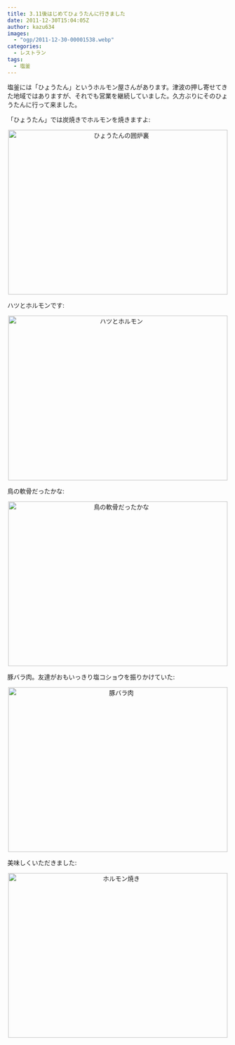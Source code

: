 ```yaml
---
title: 3.11後はじめてひょうたんに行きました
date: 2011-12-30T15:04:05Z
author: kazu634
images:
  - "ogp/2011-12-30-00001538.webp"
categories:
  - レストラン
tags:
  - 塩釜
---
```

塩釜には「ひょうたん」というホルモン屋さんがあります。津波の押し寄せてきた地域ではありますが、それでも営業を継続していました。久方ぶりにそのひょうたんに行って来ました。

<!--more-->



「ひょうたん」では炭焼きでホルモンを焼きますよ:

<p style="text-align: center;">
<a href="http://www.flickr.com/photos/42332031@N02/6597350247/" onclick="__gaTracker('send', 'event', 'outbound-article', 'http://www.flickr.com/photos/42332031@N02/6597350247/', '');" title="ひょうたんの囲炉裏 by kazu634, on Flickr"><img class="aligncenter" src="http://farm8.staticflickr.com/7022/6597350247_b2e718975a.jpg" alt="ひょうたんの囲炉裏" width="500" height="375" /></a>
</p>

ハツとホルモンです:

<p style="text-align: center;">
<a href="http://www.flickr.com/photos/42332031@N02/6597351367/" onclick="__gaTracker('send', 'event', 'outbound-article', 'http://www.flickr.com/photos/42332031@N02/6597351367/', '');" title="ハツとホルモン by kazu634, on Flickr"><img class="aligncenter" src="http://farm8.staticflickr.com/7142/6597351367_cde6f56731.jpg" alt="ハツとホルモン" width="500" height="375" /></a>
</p>

鳥の軟骨だったかな:

<p style="text-align: center;">
<a href="http://www.flickr.com/photos/42332031@N02/6597352381/" onclick="__gaTracker('send', 'event', 'outbound-article', 'http://www.flickr.com/photos/42332031@N02/6597352381/', '');" title="鳥の軟骨だったかな by kazu634, on Flickr"><img class="aligncenter" src="http://farm8.staticflickr.com/7157/6597352381_9d84a12701.jpg" alt="鳥の軟骨だったかな" width="500" height="375" /></a>
</p>

豚バラ肉。友達がおもいっきり塩コショウを振りかけていた:

<p style="text-align: center;">
<a href="http://www.flickr.com/photos/42332031@N02/6597352851/" onclick="__gaTracker('send', 'event', 'outbound-article', 'http://www.flickr.com/photos/42332031@N02/6597352851/', '');" title="豚バラ肉 by kazu634, on Flickr"><img class="aligncenter" src="http://farm8.staticflickr.com/7034/6597352851_41903a8843.jpg" alt="豚バラ肉" width="500" height="375" /></a>
</p>

美味しくいただきました:

<p style="text-align: center;">
<a href="http://www.flickr.com/photos/42332031@N02/6597351897/" onclick="__gaTracker('send', 'event', 'outbound-article', 'http://www.flickr.com/photos/42332031@N02/6597351897/', '');" title="ホルモン焼き by kazu634, on Flickr"><img class="aligncenter" src="http://farm8.staticflickr.com/7148/6597351897_0f4ebb5231.jpg" alt="ホルモン焼き" width="500" height="375" /></a>
</p>
